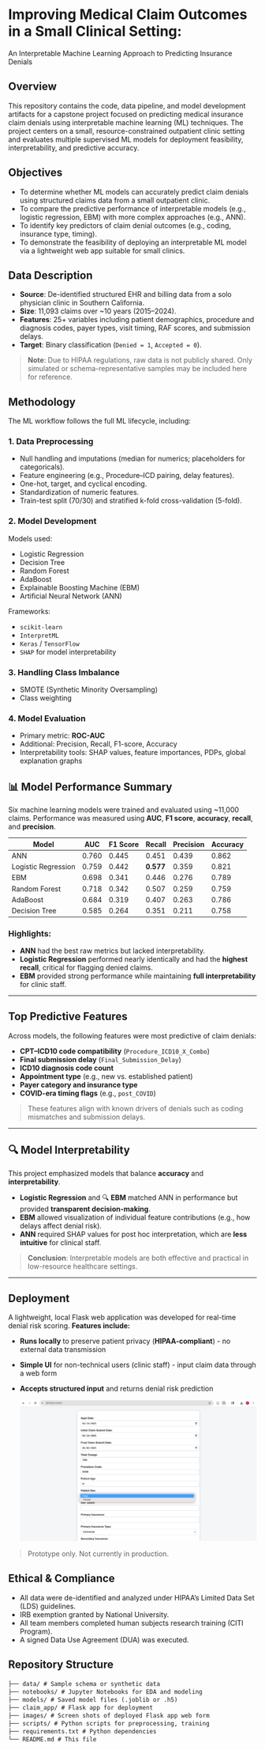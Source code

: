 # Improving Medical Claim Outcomes in a Small Clinical Setting:  

An Interpretable Machine Learning Approach to Predicting Insurance Denials

## Overview

This repository contains the code, data pipeline, and model development artifacts for a capstone project focused on predicting medical insurance claim denials using interpretable machine learning (ML) techniques. The project centers on a small, resource-constrained outpatient clinic setting and evaluates multiple supervised ML models for deployment feasibility, interpretability, and predictive accuracy.

## Objectives

- To determine whether ML models can accurately predict claim denials using structured claims data from a small outpatient clinic.
- To compare the predictive performance of interpretable models (e.g., logistic regression, EBM) with more complex approaches (e.g., ANN).
- To identify key predictors of claim denial outcomes (e.g., coding, insurance type, timing).
- To demonstrate the feasibility of deploying an interpretable ML model via a lightweight web app suitable for small clinics.

## Data Description

- **Source**: De-identified structured EHR and billing data from a solo physician clinic in Southern California.
- **Size**: 11,093 claims over ~10 years (2015–2024).
- **Features**: 25+ variables including patient demographics, procedure and diagnosis codes, payer types, visit timing, RAF scores, and submission delays.
- **Target**: Binary classification (`Denied = 1`, `Accepted = 0`).

> **Note**: Due to HIPAA regulations, raw data is not publicly shared. Only simulated or schema-representative samples may be included here for reference.

## Methodology

The ML workflow follows the full ML lifecycle, including:

### 1. **Data Preprocessing**
- Null handling and imputations (median for numerics; placeholders for categoricals).
- Feature engineering (e.g., Procedure–ICD pairing, delay features).
- One-hot, target, and cyclical encoding.
- Standardization of numeric features.
- Train-test split (70/30) and stratified k-fold cross-validation (5-fold).

### 2. **Model Development**
Models used:
- Logistic Regression
- Decision Tree
- Random Forest
- AdaBoost
- Explainable Boosting Machine (EBM)
- Artificial Neural Network (ANN)

Frameworks:
- `scikit-learn`
- `InterpretML`
- `Keras` / `TensorFlow`
- `SHAP` for model interpretability

### 3. **Handling Class Imbalance**
- SMOTE (Synthetic Minority Oversampling)
- Class weighting

### 4. **Model Evaluation**
- Primary metric: **ROC-AUC**
- Additional: Precision, Recall, F1-score, Accuracy
- Interpretability tools: SHAP values, feature importances, PDPs, global explanation graphs


## 📊 Model Performance Summary

Six machine learning models were trained and evaluated using ~11,000 claims. Performance was measured using **AUC**, **F1 score**, **accuracy**, **recall**, and **precision**.

| Model                  | AUC   | F1 Score | Recall | Precision | Accuracy |
|------------------------|-------|----------|--------|-----------|----------|
| ANN                 | 0.760 | 0.445    | 0.451  | 0.439     | 0.862    |
| Logistic Regression | 0.759 | 0.442    | **0.577**  | 0.359     | 0.821    |
| EBM                 | 0.698 | 0.341    | 0.446  | 0.276     | 0.789    |
| Random Forest       | 0.718 | 0.342    | 0.507  | 0.259     | 0.759    |
| AdaBoost            | 0.684 | 0.319    | 0.407  | 0.263     | 0.786    |
| Decision Tree       | 0.585 | 0.264    | 0.351  | 0.211     | 0.758    |

### Highlights:

- **ANN** had the best raw metrics but lacked interpretability.
- **Logistic Regression** performed nearly identically and had the **highest recall**, critical for flagging denied claims.
- **EBM** provided strong performance while maintaining **full interpretability** for clinic staff.

---

## Top Predictive Features

Across models, the following features were most predictive of claim denials:

- **CPT–ICD10 code compatibility** (`Procedure_ICD10_X_Combo`)
- **Final submission delay** (`Final_Submission_Delay`)
- **ICD10 diagnosis code count**
- **Appointment type** (e.g., new vs. established patient)
- **Payer category and insurance type**
- **COVID-era timing flags** (e.g., `post_COVID`)

> These features align with known drivers of denials such as coding mismatches and submission delays.

---

## 🔍 Model Interpretability

This project emphasized models that balance **accuracy** and **interpretability**.

- **Logistic Regression** and 🔍 **EBM** matched ANN in performance but provided **transparent decision-making**.
- **EBM** allowed visualization of individual feature contributions (e.g., how delays affect denial risk).
- **ANN** required SHAP values for post hoc interpretation, which are **less intuitive** for clinical staff.

> **Conclusion**: Interpretable models are both effective and practical in low-resource healthcare settings.

---

## Deployment

A lightweight, local Flask web application was developed for real-time denial risk scoring. **Features include:**

- **Runs locally** to preserve patient privacy (**HIPAA-compliant**) - no external data transmission
- **Simple UI** for non-technical users (clinic staff) - input claim data through a web form
- **Accepts structured input** and returns denial risk prediction

  ![App Screenshot](images/claim_app_header.png)

>  Prototype only. Not currently in production.


## Ethical & Compliance

- All data were de-identified and analyzed under HIPAA’s Limited Data Set (LDS) guidelines.
- IRB exemption granted by National University.
- All team members completed human subjects research training (CITI Program).
- A signed Data Use Agreement (DUA) was executed.

## Repository Structure

```
├── data/ # Sample schema or synthetic data
├── notebooks/ # Jupyter Notebooks for EDA and modeling
├── models/ # Saved model files (.joblib or .h5)
├── claim_app/ # Flask app for deployment
├── images/ # Screen shots of deployed Flask app web form
├── scripts/ # Python scripts for preprocessing, training
├── requirements.txt # Python dependencies
└── README.md # This file
``` 
